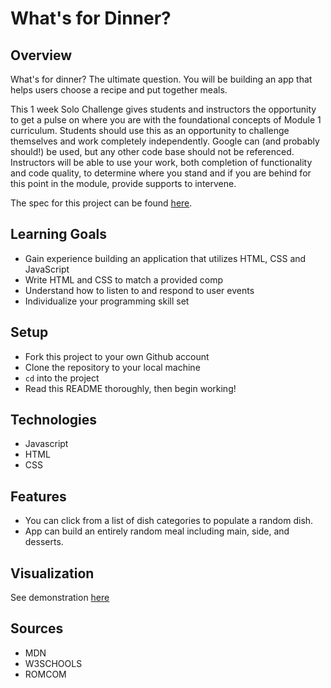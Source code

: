 # What's for Dinner?

## Overview

What's for dinner? The ultimate question. You will be building an app that helps users choose a recipe and put together meals. 

This 1 week Solo Challenge gives students and instructors the opportunity to get a pulse on where you are with the foundational concepts of Module 1 curriculum. Students should use this as an opportunity to challenge themselves and work completely independently. Google can (and probably should!) be used, but any other code base should not be referenced. Instructors will be able to use your work, both completion of functionality and code quality, to determine where you stand and if you are behind for this point in the module, provide supports to intervene.

The spec for this project can be found [here](https://frontend.turing.io/projects/module-1/dinner.html). 

## Learning Goals

- Gain experience building an application that utilizes HTML, CSS and JavaScript
- Write HTML and CSS to match a provided comp
- Understand how to listen to and respond to user events
- Individualize your programming skill set

## Setup

- Fork this project to your own Github account
- Clone the repository to your local machine
- `cd` into the project
- Read this README thoroughly, then begin working!

## Technologies

- Javascript
- HTML
- CSS


## Features

- You can click from a list of dish categories to populate a random dish.
- App can build an entirely random meal including main, side, and desserts. 

## Visualization
See demonstration [here](https://media.giphy.com/media/nZRd1vbjV3RNgIxHGQ/giphy.gif)

## Sources

- MDN
- W3SCHOOLS
- ROMCOM
